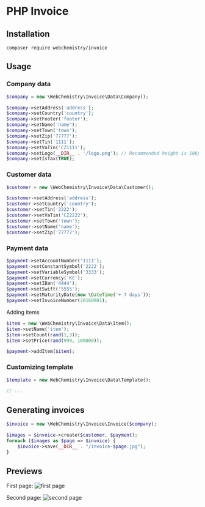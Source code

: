 # PHP Invoice

## Installation

```
composer require webchemistry/invoice
```

## Usage

### Company data

```php
$company = new \WebChemistry\Invoice\Data\Company();

$company->setAddress('address');
$company->setCountry('country');
$company->setFooter('footer');
$company->setName('name');
$company->setTown('town');
$company->setZip('77777');
$company->setTin('1111');
$company->setVaTin('CZ1111');
$company->setLogo(__DIR__ . '/logo.png'); // Recommended height is 106px
$company->setIsTax(TRUE);
```

### Customer data

```php
$customer = new \WebChemistry\Invoice\Data\Customer();

$customer->setAddress('address');
$customer->setCountry('country');
$customer->setTin('2222');
$customer->setVaTin('CZ2222');
$customer->setTown('town');
$customer->setName('name');
$customer->setZip('77777');
```

### Payment data

```php
$payment->setAccountNumber('1111');
$payment->setConstantSymbol('2222');
$payment->setVariableSymbol('3333');
$payment->setCurrency('Kč');
$payment->setIBan('4444');
$payment->setSwift('5555');
$payment->setMaturityDate(new \DateTime('+ 7 days'));
$payment->setInvoiceNumber(20160001);
```

Adding items

```php
$item = new \WebChemistry\Invoice\Data\Item();
$item->setName('item');
$item->setCount(rand(1,3));
$item->setPrice(rand(999, 100000));

$payment->addItem($item);
```

### Customizing template

```php
$template = new WebChemistry\Invoice\Data\Template();

// ...
```

## Generating invoices

```php
$invoice = new \WebChemistry\Invoice\Invoice($company);

$images = $invoice->create($customer, $payment);
foreach ($images as $page => $invoice) {
	$invoice->save(__DIR__ . "/invoice-$page.jpg");
}
```

## Previews

First page:
![first page](http://i.imgbox.com/aykrwnkq.jpg)

Second page:
![second page](http://i.imgbox.com/7fvkelxr.jpg)